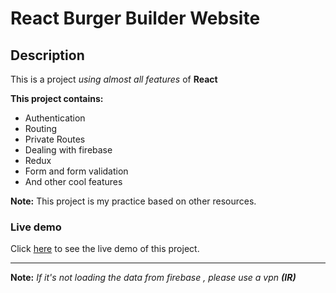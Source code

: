 # React Burger Builder Website

## Description

This is a project _using almost all features_ of **React**

**This project contains:**

* Authentication
* Routing
* Private Routes
* Dealing with firebase
* Redux
* Form and form validation
* And other cool features

**Note:** This project is my practice based on other resources.  

### Live demo

Click [here](https://mahmood-kn.github.io/portfolio-website/ "Portfolio Website") to see the live demo of this project.

___

**Note:** _If it's not loading the data from firebase , please use a vpn **(IR)**_
